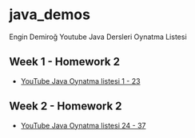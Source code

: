 # java_demos

Engin Demiroğ Youtube Java Dersleri Oynatma Listesi

## Week 1 - Homework 2

- [YouTube Java Oynatma listesi 1 - 23](https://www.youtube.com/watch?v=a8Fe2qbnYDM&list=PLqG356ExoxZUGwbqoJEKSMnaxVJe4Uvf8&index=2)

## Week 2 - Homework 2

- [YouTube Java Oynatma listesi 24 - 37](https://www.youtube.com/watch?v=XsIJn8pjdOM&list=PLqG356ExoxZUGwbqoJEKSMnaxVJe4Uvf8&index=25)

